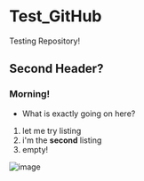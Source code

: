 # Test_GitHub
Testing Repository!

## Second Header?

### Morning!
- What is exactly going on here?

1. let me try listing
2. i'm the **second** listing
3. empty!

![image](https://www.google.com/imgres?imgurl=https%3A%2F%2Fs1.stickers.cloud%2Fpacks%2Ffcad289e-b909-40d6-b68d-6ce14870de41%2Fwebp%2F6b20dedf-8848-4d1c-b513-f25ede3eecdb.webp&imgrefurl=https%3A%2F%2Falessandroorsini.com%2Freferences%2Fp%25E5%258A%25A9sticker&tbnid=7wc9t7k3B-NtZM&vet=12ahUKEwiHwJ2_rd3sAhWSx54KHUmkDkQQMygCegUIARCYAQ..i&docid=M5DGGe2Vy9HSzM&w=512&h=512&q=p助表情包&client=safari&ved=2ahUKEwiHwJ2_rd3sAhWSx54KHUmkDkQQMygCegUIARCYAQ)
